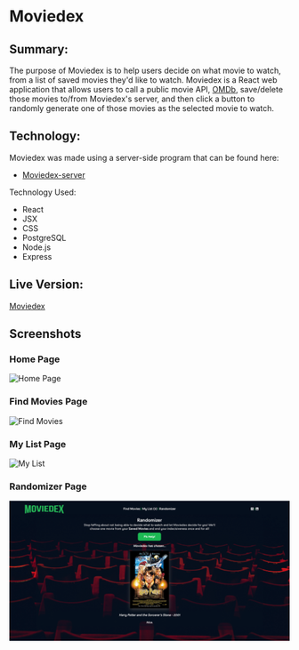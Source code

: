 # Moviedex

## Summary:

The purpose of Moviedex is to help users decide on what movie to watch, from a list of saved movies they'd like to watch.
Moviedex is a React web application that allows users to call a public movie API, [OMDb](https://www.omdbapi.com/), save/delete those movies to/from Moviedex's server, and then click a button to randomly generate one of those movies as the selected movie to watch.

## Technology:

Moviedex was made using a server-side program that can be found here:
* [Moviedex-server](https://github.com/zacharyjameson/moviedex-server)

Technology Used:
* React
* JSX
* CSS
* PostgreSQL
* Node.js
* Express

## Live Version:

[Moviedex](https://moviedex-client.vercel.app/)

## Screenshots

### Home Page
![Home Page](src/images/homepage.png)

### Find Movies Page
![Find Movies](src/images/findmovies.png)

### My List Page
![My List](src/images/mylist.png) 

### Randomizer Page
![Randomizer](src/images/randomizer.png)
